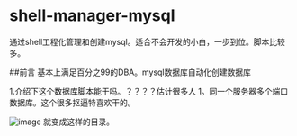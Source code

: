 # shell-manager-mysql
通过shell工程化管理和创建mysql。适合不会开发的小白，一步到位。脚本比较多。

##前言
  基本上满足百分之99的DBA。mysql数据库自动化创建数据库
  
  1.介绍下这个数据库脚本能干吗。？？？？估计很多人
    1。同一个服务器多个端口数据库。这个很多抠逼特喜欢干的。
    
  
![image](https://user-images.githubusercontent.com/30198924/232993803-3666ad3f-5dff-43ff-a784-f3c384ffa0ad.png)
就变成这样的目录。


